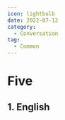 ```yaml
---
icon: lightbulb
date: 2022-07-12
category:
  - Conversation
tag:
  - Common
---
```

# Five
   
<!-- more -->
## 1. English